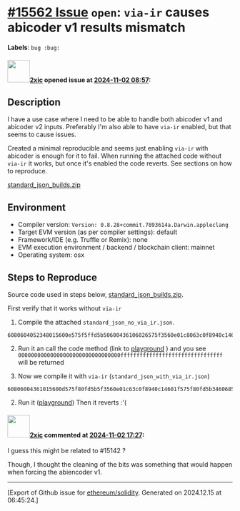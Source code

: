 # [\#15562 Issue](https://github.com/ethereum/solidity/issues/15562) `open`: `via-ir` causes abicoder v1 results mismatch
**Labels**: `bug :bug:`


#### <img src="https://avatars.githubusercontent.com/u/5640782?u=6f9be5bb1928790e69ba59a7febcdc248318ed5f&v=4" width="50">[2xic](https://github.com/2xic) opened issue at [2024-11-02 08:57](https://github.com/ethereum/solidity/issues/15562):

## Description

I have a use case where I need to be able to handle both abicoder v1 and abicoder v2 inputs. Preferably I'm also able to have `via-ir` enabled, but that seems to cause issues.

Created a minimal reproducible and seems just enabling `via-ir` with abicoder is enough for it to fail. When running the attached code without `via-ir` it works, but once it's enabled the code reverts. See sections on how to reproduce.


[standard_json_builds.zip](https://github.com/user-attachments/files/17606285/builds.zip)


## Environment
- Compiler version: `Version: 0.8.28+commit.7893614a.Darwin.appleclang` 
- Target EVM version (as per compiler settings): default 
- Framework/IDE (e.g. Truffle or Remix): none
- EVM execution environment / backend / blockchain client: mainnet
- Operating system: osx

## Steps to Reproduce
Source code used in steps below, [standard_json_builds.zip](https://github.com/user-attachments/files/17606285/builds.zip).

First verify that it works without `via-ir`

1. Compile the attached `standard_json_no_via_ir.json`.
```
6080604052348015600e575f5ffd5b50600436106026575f3560e01c8063c0f8940c14602a575b5f5ffd5b60408051808201825260208082525f199181019190915281516fffffffffffffffffffffffffffffffff81529151918290030190f3fea26469706673582212201116ca6874acbe2a3c87b31bf1d75b23ceede323e55407692d8d977c1c75861364736f6c634300081c0033
```
2. Run it an call the code method (link to [playground](https://www.evm.codes/playground?fork=cancun&unit=Wei&callData=0xc0f8940c&codeType=Bytecode&code='z80z4052348015z0e57y50z043610z26575f35ze01c8063c0f8940c14z2a575byz4080518082018252z208082525f199181019190915281516xxxxf81529151918290030190f3fea26469706673582212201116ca6874acbe2a3c87b31bf1d75b23ceede323e55407692d8d977c1c75861364736f6c634300081c0033'~ffffz60y5f5ffd5bx~~%01xyz~_) ) and you see `00000000000000000000000000000000ffffffffffffffffffffffffffffffff` will be returned

3. Now we compile it with `via-ir` (`standard_json_with_via_ir.json`)
```
60806004361015600d575f80fd5b5f3560e01c63c0f8940c14601f575f80fd5b346068575f3660031901126068576040810181811067ffffffffffffffff82111760545760405260208082525f199101525f80fd5b634e487b7160e01b5f52604160045260245ffd5b5f80fdfea2646970667358221220256379ce8332b74ed80d9770e158c2012529aa222388614085f1572b384b2e5f64736f6c634300081c0033
```

2.  Run it ([playground](https://www.evm.codes/playground?fork=cancun&unit=Wei&callData=0xc0f8940c&codeType=Bytecode&code='~ts4361w5sd57ux35~ewc63c0f8940c14~1f57u34~6857x36s319w12~6857~4081w81811067yyyy821117~5457~40v20t8252x1991w52u634e487b71~ewbxv41s4v24xfd5bzfea2646970667358221220256379ce8332b74edtd9770e158c2w2529aa22238861408x1572b384b2ex64736f6c634300081c0033'~60zxtfdyffffx5fw01v52~uz5bt80s~0%01stuvwxyz~_)) Then it reverts :'( 





#### <img src="https://avatars.githubusercontent.com/u/5640782?u=6f9be5bb1928790e69ba59a7febcdc248318ed5f&v=4" width="50">[2xic](https://github.com/2xic) commented at [2024-11-02 17:27](https://github.com/ethereum/solidity/issues/15562#issuecomment-2453055483):

I guess this might be related to #15142 ? 

Though, I thought the cleaning of the bits was something that would happen when forcing the abiencoder v1.


-------------------------------------------------------------------------------



[Export of Github issue for [ethereum/solidity](https://github.com/ethereum/solidity). Generated on 2024.12.15 at 06:45:24.]
